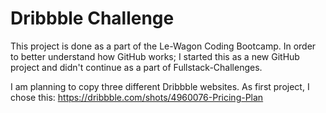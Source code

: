 # Dribbble Challenge
This project is done as a part of the Le-Wagon Coding Bootcamp. In order to better understand how GitHub works; I started this as a new GitHub project and didn't continue as a part of Fullstack-Challenges.

I am planning to copy three different Dribbble websites. As first project, I chose this: https://dribbble.com/shots/4960076-Pricing-Plan
